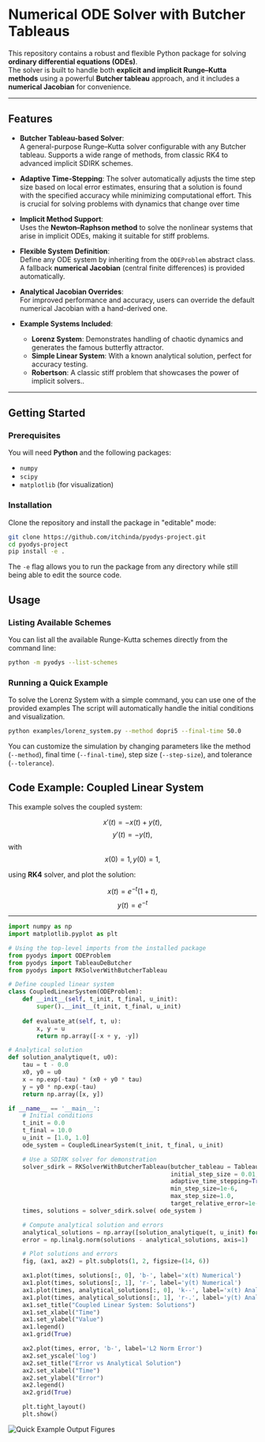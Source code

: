 # Numerical ODE Solver with Butcher Tableaus

This repository contains a robust and flexible Python package for solving **ordinary differential equations (ODEs)**.  
The solver is built to handle both **explicit and implicit Runge–Kutta methods** using a powerful **Butcher tableau** approach, and it includes a **numerical Jacobian** for convenience.

---

## Features

- **Butcher Tableau-based Solver**:  
  A general-purpose Runge–Kutta solver configurable with any Butcher tableau. Supports a wide range of methods, from classic RK4 to advanced implicit SDIRK schemes.

- **Adaptive Time-Stepping**: 
  The solver automatically adjusts the time step size based on    local error estimates, ensuring that a solution is found with the specified accuracy while minimizing computational effort. This is crucial for solving problems with dynamics that change over time

- **Implicit Method Support**:  
  Uses the **Newton–Raphson method** to solve the nonlinear systems that arise in implicit ODEs, making it suitable for stiff problems.

- **Flexible System Definition**:  
  Define any ODE system by inheriting from the `ODEProblem` abstract class. A fallback **numerical Jacobian** (central finite differences) is provided automatically.

- **Analytical Jacobian Overrides**:  
  For improved performance and accuracy, users can override the default numerical Jacobian with a hand-derived one.

- **Example Systems Included**:
  - **Lorenz System**: Demonstrates handling of chaotic dynamics and generates the famous butterfly attractor.  
  - **Simple Linear System**: With a known analytical solution, perfect for accuracy testing.
  - **Robertson**: A classic stiff problem that showcases the power of implicit solvers..
---

## Getting Started

### Prerequisites

You will need **Python** and the following packages:

- `numpy`  
- `scipy`  
- `matplotlib` (for visualization)

### Installation

Clone the repository and install the package in "editable" mode:


```bash
git clone https://github.com/itchinda/pyodys-project.git
cd pyodys-project
pip install -e .

```

The `-e` flag allows you to run the package from any directory while still being able to edit the source code.

## Usage

### Listing Available Schemes

You can list all the available Runge-Kutta schemes directly from the command line:

```bash
python -m pyodys --list-schemes
```

### Running a Quick Example

To solve the Lorenz System with a simple command, you can use one of the provided examples The script will automatically handle the initial conditions and visualization.

```bash
python examples/lorenz_system.py --method dopri5 --final-time 50.0
```

You can customize the simulation by changing parameters like the method (`--method`), final time (`--final-time`), step size (`--step-size`), and tolerance (`--tolerance`).

## Code Example: Coupled Linear System

This example solves the coupled system:

$$ x'(t) = -x(t) + y(t),$$
$$ y'(t) = -y(t), $$
with $$ x(0) = 1, y(0) = 1, $$

using **RK4** solver, and plot the solution:

$$x(t) = e^{-t}  (1 + t),  $$
$$y(t) = e^{-t}$$

---

```python
import numpy as np
import matplotlib.pyplot as plt

# Using the top-level imports from the installed package
from pyodys import ODEProblem
from pyodys import TableauDeButcher
from pyodys import RKSolverWithButcherTableau

# Define coupled linear system
class CoupledLinearSystem(ODEProblem):
    def __init__(self, t_init, t_final, u_init):
        super().__init__(t_init, t_final, u_init)
    
    def evaluate_at(self, t, u):
        x, y = u
        return np.array([-x + y, -y])

# Analytical solution
def solution_analytique(t, u0):
    tau = t - 0.0
    x0, y0 = u0
    x = np.exp(-tau) * (x0 + y0 * tau)
    y = y0 * np.exp(-tau)
    return np.array([x, y])

if __name__ == '__main__':
    # Initial conditions
    t_init = 0.0
    t_final = 10.0
    u_init = [1.0, 1.0]
    ode_system = CoupledLinearSystem(t_init, t_final, u_init)

    # Use a SDIRK solver for demonstration
    solver_sdirk = RKSolverWithButcherTableau(butcher_tableau = TableauDeButcher.from_name('sdirk_hairer_norsett_wanner_45'),
                                              initial_step_size = 0.01,
                                              adaptive_time_stepping=True,
                                              min_step_size=1e-6,
                                              max_step_size=1.0,
                                              target_relative_error=1e-6)
    times, solutions = solver_sdirk.solve( ode_system )

    # Compute analytical solution and errors
    analytical_solutions = np.array([solution_analytique(t, u_init) for t in times])
    error = np.linalg.norm(solutions - analytical_solutions, axis=1)

    # Plot solutions and errors
    fig, (ax1, ax2) = plt.subplots(1, 2, figsize=(14, 6))

    ax1.plot(times, solutions[:, 0], 'b-', label='x(t) Numerical')
    ax1.plot(times, solutions[:, 1], 'r-', label='y(t) Numerical')
    ax1.plot(times, analytical_solutions[:, 0], 'k--', label='x(t) Analytical')
    ax1.plot(times, analytical_solutions[:, 1], 'r-.', label='y(t) Analytical')
    ax1.set_title("Coupled Linear System: Solutions")
    ax1.set_xlabel("Time")
    ax1.set_ylabel("Value")
    ax1.legend()
    ax1.grid(True)

    ax2.plot(times, error, 'b-', label='L2 Norm Error')
    ax2.set_yscale('log')
    ax2.set_title("Error vs Analytical Solution")
    ax2.set_xlabel("Time")
    ax2.set_ylabel("Error")
    ax2.legend()
    ax2.grid(True)

    plt.tight_layout()
    plt.show()

```

![Quick Example Output Figures](examples/figures/quick_example.png)